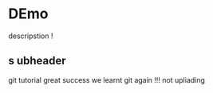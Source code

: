# DEmo

descripstion !

## s ubheader

git tutorial
great success we learnt git again !!!
not upliading 
